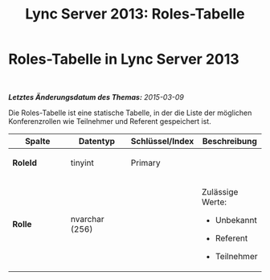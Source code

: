 ﻿---
title: 'Lync Server 2013: Roles-Tabelle'
TOCTitle: Roles-Tabelle
ms:assetid: e8eb8a10-26b5-488b-bc8c-f9ef93f98bdb
ms:mtpsurl: https://technet.microsoft.com/de-de/library/Gg399043(v=OCS.15)
ms:contentKeyID: 49295762
ms.date: 05/19/2016
mtps_version: v=OCS.15
ms.translationtype: HT
---

# Roles-Tabelle in Lync Server 2013

 

_**Letztes Änderungsdatum des Themas:** 2015-03-09_

Die Roles-Tabelle ist eine statische Tabelle, in der die Liste der möglichen Konferenzrollen wie Teilnehmer und Referent gespeichert ist.


<table>
<colgroup>
<col style="width: 25%" />
<col style="width: 25%" />
<col style="width: 25%" />
<col style="width: 25%" />
</colgroup>
<thead>
<tr class="header">
<th>Spalte</th>
<th>Datentyp</th>
<th>Schlüssel/Index</th>
<th>Beschreibung</th>
</tr>
</thead>
<tbody>
<tr class="odd">
<td><p><strong>RoleId</strong></p></td>
<td><p>tinyint</p></td>
<td><p>Primary</p></td>
<td><p></p></td>
</tr>
<tr class="even">
<td><p><strong>Rolle</strong></p></td>
<td><p>nvarchar (256)</p></td>
<td><p></p></td>
<td><p>Zulässige Werte:</p>
<ul>
<li><p>Unbekannt</p></li>
<li><p>Referent</p></li>
<li><p>Teilnehmer</p></li>
</ul></td>
</tr>
</tbody>
</table>

